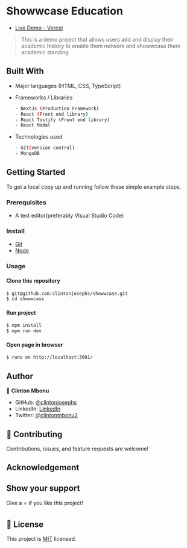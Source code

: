 # Showwcase Education

- [Live Demo - Vercel](https://showwcase-education.vercel.app/)

>  This is a demo project that allows users add and display their academic history to enable them network and showwcase there academic standing


## Built With

- Major languages (HTML, CSS, TypeScript)

- Frameworks / Libraries
  ```bash
  - NextJs (Production Framework)
  - React (Front end library)
  - React Tostify (Front end library)
  - React Modal
  ```

- Technologies used 
  
  ``` bash
  - Git(version control)
  - MongoDB
  ```


## Getting Started

To get a local copy up and running follow these simple example steps.

### Prerequisites
 - A text editor(preferably Visual Studio Code)

### Install
  -  [Git](https://git-scm.com/downloads)
  -  [Node](https://nodejs.org/en/download/)

### Usage
#### Clone this repository

```bash
$ git@github.com:clintonjosephs/showwcase.git
$ cd showwcase
```
#### Run project

```bash
$ npm install
$ npm run dev
```

#### Open page in browser
```bash
$ runs on http://localhost:3001/
```

## Author

👤 **Clinton Mbonu**

- GitHub: [@clintonjosephs](https://github.com/clintonjosephs)
- LinkedIn: [LinkedIn](https://linkedin.com/in/clinton-mbonu)
- Twitter: [@clintonmbonu2](https://twitter.com/clintonmbonu2)

## 🤝 Contributing

Contributions, issues, and feature requests are welcome!

## Acknowledgement

## Show your support

Give a ⭐️ if you like this project!

## 📝 License

This project is [MIT](https://opensource.org/licenses/MIT) licensed.